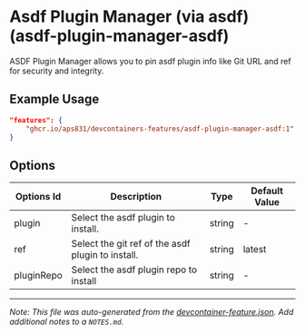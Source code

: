 
# Asdf Plugin Manager (via asdf) (asdf-plugin-manager-asdf)

ASDF Plugin Manager allows you to pin asdf plugin info like Git URL and ref for security and integrity.

## Example Usage

```json
"features": {
    "ghcr.io/aps831/devcontainers-features/asdf-plugin-manager-asdf:1": {}
}
```

## Options

| Options Id | Description | Type | Default Value |
|-----|-----|-----|-----|
| plugin | Select the asdf plugin to install. | string | - |
| ref | Select the git ref of the asdf plugin to install. | string | latest |
| pluginRepo | Select the asdf plugin repo to install | string | - |



---

_Note: This file was auto-generated from the [devcontainer-feature.json](devcontainer-feature.json).  Add additional notes to a `NOTES.md`._
